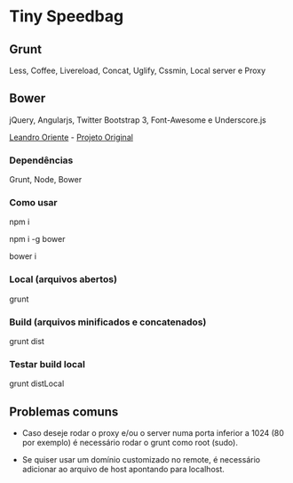 # Tiny Speedbag

## Grunt
Less, Coffee, Livereload, Concat, Uglify, Cssmin, Local server e Proxy

## Bower
jQuery, Angularjs, Twitter Bootstrap 3, Font-Awesome e Underscore.js

[Leandro Oriente](http://leandrooriente.com/) - [Projeto Original](https://github.com/vtex/speedbag)

### Dependências

  Grunt, Node, Bower

### Como usar
  
  npm i

  npm i -g bower

  bower i

### Local (arquivos abertos)
  
  grunt

### Build (arquivos minificados e concatenados)
  
  grunt dist

### Testar build local
  
  grunt distLocal

## Problemas comuns

- Caso deseje rodar o proxy e/ou o server numa porta inferior a 1024 (80 por exemplo) é necessário rodar o grunt como root (sudo).

- Se quiser usar um domínio customizado no remote, é necessário adicionar ao arquivo de host apontando para localhost.